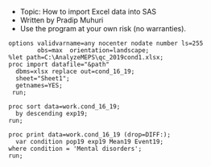 
* Topic: How to import Excel data into SAS 
* Written by Pradip Muhuri
* Use the program at your own risk (no warranties).

```sas
options validvarname=any nocenter nodate number ls=255
        obs=max  orientation=landscape;
%let path=C:\AnalyzeMEPS\qc_2019cond1.xlsx;
proc import datafile="&path" 
  dbms=xlsx replace out=cond_16_19;
  sheet="Sheet1";
  getnames=YES;
 run;
```

```sas
proc sort data=work.cond_16_19;    
  by descending exp19;
run;

proc print data=work.cond_16_19 (drop=DIFF:);
  var condition pop19 exp19 Mean19 Event19;
where condition = 'Mental disorders';
run;
```

